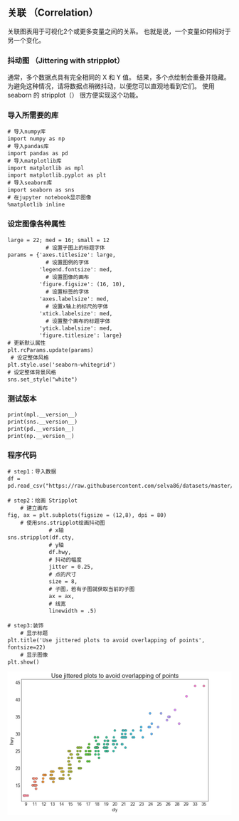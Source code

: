 ## 关联 （Correlation）

关联图表用于可视化2个或更多变量之间的关系。 也就是说，一个变量如何相对于另一个变化。

### 抖动图 （Jittering with stripplot）

通常，多个数据点具有完全相同的 X 和 Y 值。 结果，多个点绘制会重叠并隐藏。 为避免这种情况，请将数据点稍微抖动，以便您可以直观地看到它们。 使用 seaborn 的 stripplot（） 很方便实现这个功能。


### 导入所需要的库

```
# 导入numpy库
import numpy as np
# 导入pandas库
import pandas as pd
# 导入matplotlib库
import matplotlib as mpl
import matplotlib.pyplot as plt
# 导入seaborn库
import seaborn as sns
# 在jupyter notebook显示图像
%matplotlib inline
```
### 设定图像各种属性
```
large = 22; med = 16; small = 12
            # 设置子图上的标题字体
params = {'axes.titlesize': large,  
            # 设置图例的字体
          'legend.fontsize': med,
            # 设置图像的画布
          'figure.figsize': (16, 10),  
            # 设置标签的字体
          'axes.labelsize': med, 
            # 设置x轴上的标尺的字体
          'xtick.labelsize': med,  
            # 设置整个画布的标题字体
          'ytick.labelsize': med,  
          'figure.titlesize': large}  
# 更新默认属性
plt.rcParams.update(params)  
 # 设定整体风格
plt.style.use('seaborn-whitegrid')
# 设定整体背景风格
sns.set_style("white")  
```

### 测试版本


```
print(mpl.__version__)
print(sns.__version__)
print(pd.__version__)
print(np.__version__)
```
### 程序代码


```
# step1：导入数据 
df = pd.read_csv("https://raw.githubusercontent.com/selva86/datasets/master/mpg_ggplot2.csv")

# step2：绘画 Stripplot
    # 建立画布
fig, ax = plt.subplots(figsize = (12,8), dpi = 80)
    # 使用sns.stripplot绘画抖动图
             # x轴 
sns.stripplot(df.cty,
             # y轴 
             df.hwy,
             # 抖动的幅度
             jitter = 0.25,
             # 点的尺寸
             size = 8,
             # 子图，若有子图就获取当前的子图
             ax = ax,
             # 线宽
             linewidth = .5)

# step3:装饰
    # 显示标题
plt.title('Use jittered plots to avoid overlapping of points', fontsize=22)
    # 显示图像
plt.show()
```
![chapter1-0.png](res/chapter4-1.png)

































